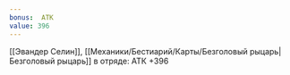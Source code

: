 ```yaml
---
bonus:  АТК 
value: 396
---
```

[[Эвандер Селин]], [[Механики/Бестиарий/Карты/Безголовый рыцарь|Безголовый рыцарь]] в отряде: АТК +396
